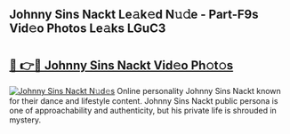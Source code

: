 ## Johnny Sins Nackt Le𝚊k𝚎d N𝚞𝚍e - Part-F9s Vid𝚎o Photos Le𝚊ks LGuC3

# <h2><a href="http://fb6zo4.evod.top/?m=Johnny+Sins+Nackt">🔗 👉🔴 Johnny Sins Nackt Vid𝚎o Ph𝚘t𝚘s</a></h2>

[![Johnny Sins Nackt N𝚞d𝚎s](https://i.imgur.com/8V9OHl7.gif)](http://fb6zo4.evod.top/?m=Johnny+Sins+Nackt)
Online personality Johnny Sins Nackt known for their dance and lifestyle content. Johnny Sins Nackt public persona is one of approachability and authenticity, but his private life is shrouded in mystery. 
